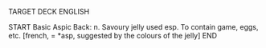 TARGET DECK
ENGLISH

START
Basic
Aspic
Back: n. Savoury jelly used esp. To contain game, eggs, etc. [french, = *asp, suggested by the colours of the jelly]
END
